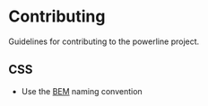 # Contributing

Guidelines for contributing to the powerline project.

## CSS

* Use the [BEM](http://getbem.com/naming/) naming convention

